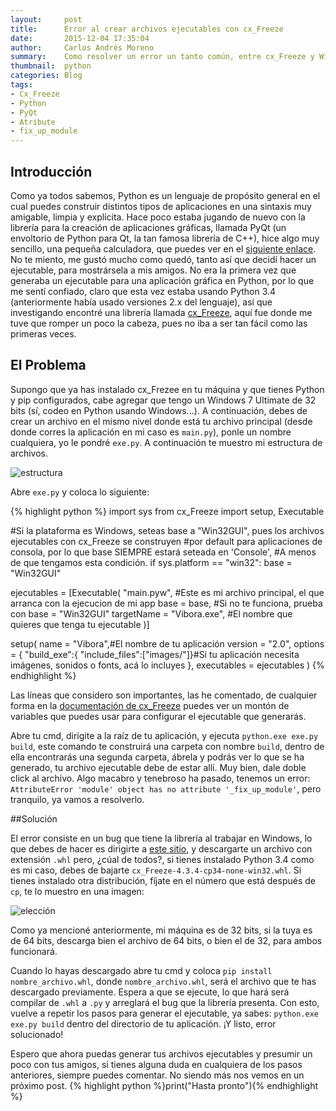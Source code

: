 ```yaml
---
layout:     post
title:      Error al crear archivos ejecutables con cx_Freeze
date:       2015-12-04 17:35:04
author:     Carlos Andrés Moreno
summary:    Como resolver un error un tanto común, entre cx_Freeze y Windows
thumbnail:  python
categories: Blog
tags:
- Cx_Freeze
- Python
- PyQt
- Atribute
- fix_up_module
---
```

## Introducción
Como ya todos sabemos, Python es un lenguaje de propósito general en el cual puedes construir distintos tipos de aplicaciones en una sintaxis muy amigable, limpia y explícita. Hace poco estaba jugando de nuevo con la librería para la creación de aplicaciones gráficas, llamada PyQt (un envoltorio de Python para Qt, la tan famosa librería de C++), hice algo muy sencillo, una pequeña calculadora, que puedes ver en el [siguiente enlace][1]. No te miento, me gustó mucho como quedó, tanto así que decidí hacer un ejecutable, para mostrársela a mis amigos.
No era la primera vez que generaba un ejecutable para una aplicación gráfica en Python, por lo que me sentí confiado, claro que esta vez estaba usando Python 3.4 (anteriormente había usado versiones 2.x del lenguaje), así que investigando encontré una librería llamada [cx_Freeze][2], aquí fue donde me tuve que romper un poco la cabeza, pues no iba a ser tan fácil como las primeras veces.

## El Problema
Supongo que ya has instalado cx_Frezee en tu máquina y que tienes Python y pip configurados, cabe agregar que tengo un Windows 7 Ultimate de 32 bits (sí, codeo en Python usando Windows...). A continuación, debes de crear un archivo en el mismo nivel donde está tu archivo principal (desde donde corres la aplicación en mi caso es `main.py`), ponle un nombre cualquiera, yo le pondré `exe.py`. A continuación te muestro mi estructura de archivos.

![estructura][3]

Abre `exe.py` y coloca lo siguiente:

{% highlight python %}
import sys
from cx_Freeze import setup, Executable

 #Si la plataforma es Windows, seteas base a "Win32GUI", pues los archivos ejecutables con cx_Freeze se construyen
 #por default para aplicaciones de consola, por lo que base SIEMPRE estará seteada en 'Console',
 #A menos de que tengamos esta condición.
if sys.platform == "win32":
    base = "Win32GUI"

ejecutables = [Executable( 
	"main.pyw", #Este es mi archivo principal, el que arranca con la ejecucion de mi app 
	base = base, #Si no te funciona, prueba con base = "Win32GUI"
	targetName = "Vibora.exe", #El nombre que quieres que tenga tu ejecutable
	)]

setup(
	name = "Vibora",#El nombre de tu aplicación
	version = "2.0",
	options = {
		"build_exe":{
			"include_files":["images/"]}#Si tu aplicación necesita imágenes, sonidos o fonts, acá lo incluyes
		},
	executables	= ejecutables
)
{% endhighlight %}

Las líneas que considero son importantes, las he comentado, de cualquier forma en la [documentación de cx_Freeze][4] puedes ver un montón de variables que puedes usar para configurar el ejecutable que generarás.

Abre tu cmd, dirígite a la raíz de tu aplicación, y ejecuta `python.exe exe.py build`, este comando te construirá una carpeta con nombre `build`, dentro de ella encontrarás una segunda carpeta, ábrela y podrás ver lo que se ha generado, tu archivo ejecutable debe de estar allí.
Muy bien, dale doble click al archivo. Algo macabro y tenebroso ha pasado, tenemos un error: `AttributeError 'module' object has no attribute '_fix_up_module'`, pero tranquilo, ya vamos a resolverlo.

##Solución

El error consiste en un bug que tiene la librería al trabajar en Windows, lo que debes de hacer es dirigirte a [este sitio][5], y descargarte un archivo con extensión `.whl` pero, ¿cúal de todos?, si tienes instalado Python 3.4 como es mi caso, debes de bajarte `cx_Freeze-4.3.4-cp34-none-win32.whl`. Si tienes instalado otra distribución, fíjate en el número que está después de `cp`, te lo muestro en una imagen:

![elección][6]

Como ya mencioné anteriormente, mi máquina es de 32 bits, si la tuya es de 64 bits, descarga bien el archivo de 64 bits, o bien el de 32, para ambos funcionará.

Cuando lo hayas descargado abre tu cmd y coloca `pip install nombre_archivo.whl`, donde `nombre_archivo.whl`, será el archivo que te has descargado previamente. Espera a que se ejecute, lo que hará será compilar de `.whl` a `.py` y arreglará el bug que la librería presenta. Con esto, vuelve a repetir los pasos para generar el ejecutable, ya sabes: `python.exe exe.py build` dentro del directorio de tu aplicación. ¡Y listo, error solucionado!

Espero que ahora puedas generar tus archivos ejecutables y presumir un poco con tus amigos, si tienes alguna duda en cualquiera de los pasos anteriores, siempre puedes comentar. No siendo más nos vemos en un próximo post. {% highlight python %}print("Hasta pronto"){% endhighlight %}

[1]:https://github.com/CarMoreno/Vibora
[2]:http://cx-freeze.sourceforge.net/
[3]:../../../../../images/2015-12-04/estructura.png
[4]:http://cx-freeze.readthedocs.org/en/latest/index.html 
[5]:http://www.lfd.uci.edu/~gohlke/pythonlibs/#cx_freeze
[6]:../../../../../images/2015-12-04/eleccion.png
